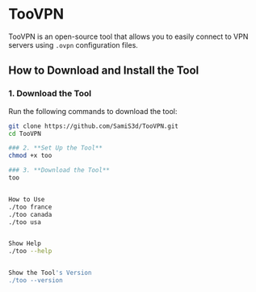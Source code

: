 # TooVPN

TooVPN is an open-source tool that allows you to easily connect to VPN servers using `.ovpn` configuration files.

## **How to Download and Install the Tool**

### 1. **Download the Tool**
Run the following commands to download the tool:
```bash
git clone https://github.com/SamiS3d/TooVPN.git
cd TooVPN

### 2. **Set Up the Tool**
chmod +x too

### 3. **Download the Tool**
too


How to Use
./too france
./too canada
./too usa


Show Help
./too --help


Show the Tool's Version
./too --version
